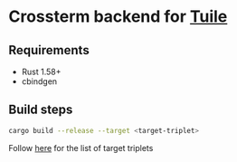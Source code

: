 # Crossterm backend for [Tuile](https://github.com/akarpovskii/tuile)

## Requirements

* Rust 1.58+
* cbindgen

## Build steps

```sh
cargo build --release --target <target-triplet>
```

Follow [here](https://doc.rust-lang.org/nightly/rustc/platform-support.html) for the list of target triplets
